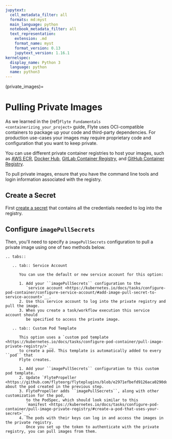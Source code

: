 ```yaml
---
jupytext:
  cell_metadata_filter: all
  formats: md:myst
  main_language: python
  notebook_metadata_filter: all
  text_representation:
    extension: .md
    format_name: myst
    format_version: 0.13
    jupytext_version: 1.16.1
kernelspec:
  display_name: Python 3
  language: python
  name: python3
---
```


(private_images)=

# Pulling Private Images

As we learned in the {ref}`Flyte Fundamentals <containerizing_your_project>` guide,
Flyte uses OCI-compatible containers to package up your code and third-party
dependencies. For production use-cases your images may require proprietary code
and configuration that you want to keep private.

You can use different private container registries to host your images, such as
[AWS ECR](https://docs.aws.amazon.com/AmazonECR/latest/userguide/registry_auth.html),
[Docker Hub](https://docs.docker.com/docker-hub/repos/#private-repositories),
[GitLab Container Registry](https://docs.gitlab.com/ee/ci/docker/using_docker_images.html#access-an-image-from-a-private-container-registry),
and [GitHub Container Registry](https://docs.github.com/en/packages/working-with-a-github-packages-registry/working-with-the-container-registry#authenticating-to-the-container-registry).

To pull private images, ensure that you have the command line tools and login
information associated with the registry.

## Create a Secret

First [create a secret](https://kubernetes.io/docs/tasks/configure-pod-container/pull-image-private-registry/)
that contains all the credentials needed to log into the registry.

## Configure `imagePullSecrets`

Then, you'll need to specify a `imagePullSecrets` configuration to pull a
private image using one of two methods below.

```{eval-rst}
.. tabs::

   .. tab:: Service Account

      You can use the default or new service account for this option:

      1. Add your ``imagePullSecrets`` configuration to the
         `service account <https://kubernetes.io/docs/tasks/configure-pod-container/configure-service-account/#add-image-pull-secret-to-service-account>`__.
      2. Use this service account to log into the private registry and pull the image.
      3. When you create a task/workflow execution this service account should
         be specified to access the private image.

   .. tab:: Custom Pod Template

      This option uses a `custom pod template <https://kubernetes.io/docs/tasks/configure-pod-container/pull-image-private-registry/>`__
      to create a pod. This template is automatically added to every ``pod`` that
      Flyte creates.

      1. Add your ``imagePullSecrets`` configuration to this custom pod template.
      2. Update `FlytePropeller <https://github.com/flyteorg/flyteplugins/blob/e2971efbefd9126aca0290ddc931663605dec348/go/tasks/pluginmachinery/flytek8s/config/config.go#L157>`__ about the pod created in the previous step.
      3. FlytePropeller adds ``imagePullSecrets``, along with other customization for the pod,
         to the PodSpec, which should look similar to this
         `manifest <https://kubernetes.io/docs/tasks/configure-pod-container/pull-image-private-registry/#create-a-pod-that-uses-your-secret>`__.
      4. The pods with their keys can log in and access the images in the private registry.
         Once you set up the token to authenticate with the private registry, you can pull images from them.
```
